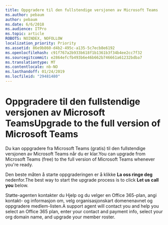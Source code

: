 ```yaml
---
title: Oppgradere til den fullstendige versjonen av Microsoft Teams
ms.author: pebaum
author: pebaum
ms.date: 6/6/2018
ms.audience: ITPro
ms.topic: article
ROBOTS: NOINDEX, NOFOLLOW
localization_priority: Priority
ms.assetid: 86e9b860-d4b2-495c-a135-5c7ecb8e6192
ms.openlocfilehash: c91f767a2b933b618f1b1361b3f34b4ee2cc7f32
ms.sourcegitcommit: e2864efcfb493b6e46b662b746661a61232bdba7
ms.translationtype: MT
ms.contentlocale: nb-NO
ms.lasthandoff: 01/24/2019
ms.locfileid: "29481480"
---
```

# <a name="upgrade-to-the-full-version-of-microsoft-teams"></a><span data-ttu-id="563c4-102">Oppgradere til den fullstendige versjonen av Microsoft Teams</span><span class="sxs-lookup"><span data-stu-id="563c4-102">Upgrade to the full version of Microsoft Teams</span></span>

<span data-ttu-id="563c4-103">Du kan oppgradere fra Microsoft Teams (gratis) til den fullstendige versjonen av Microsoft Teams når du er klar.</span><span class="sxs-lookup"><span data-stu-id="563c4-103">You can upgrade from Microsoft Teams (free) to the full version of Microsoft Teams whenever you're ready.</span></span>
  
<span data-ttu-id="563c4-104">Den beste måten å starte oppgraderingen er å klikke **La oss ringe deg** nedenfor.</span><span class="sxs-lookup"><span data-stu-id="563c4-104">The best way to start the upgrade process is to click **Let us call you** below.</span></span> 
  
<span data-ttu-id="563c4-105">Støtte-agenten kontakter du Hjelp og du velger en Office 365-plan, angi kontakt- og informasjon om, velg organisasjonskart domenenavnet og oppgradere medlem-listen.</span><span class="sxs-lookup"><span data-stu-id="563c4-105">A support agent will contact you and help you select an Office 365 plan, enter your contact and payment info, select your org domain name, and upgrade your member roster.</span></span>
  

